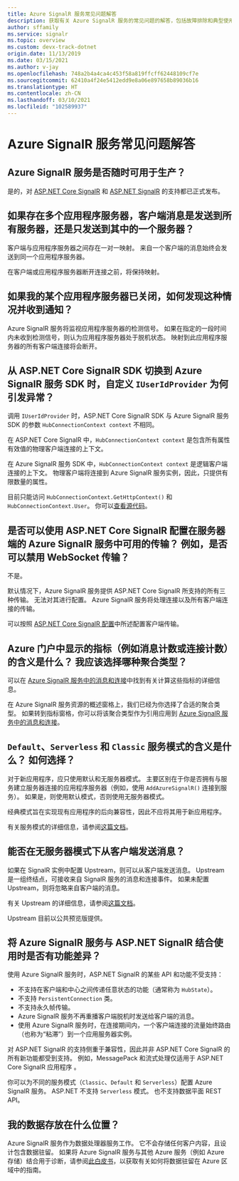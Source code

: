 ```yaml
---
title: Azure SignalR 服务常见问题解答
description: 获取有关 Azure SignalR 服务的常见问题的解答，包括故障排除和典型使用方案。
author: sffamily
ms.service: signalr
ms.topic: overview
ms.custom: devx-track-dotnet
origin.date: 11/13/2019
ms.date: 03/15/2021
ms.author: v-jay
ms.openlocfilehash: 748a2b4a4ca4c453f58a819ffcff62448109cf7e
ms.sourcegitcommit: 62410a4f24e5412edd9e8a06e897658b89036b16
ms.translationtype: HT
ms.contentlocale: zh-CN
ms.lasthandoff: 03/10/2021
ms.locfileid: "102589937"
---
```

# <a name="azure-signalr-service-faq"></a>Azure SignalR 服务常见问题解答

## <a name="is-azure-signalr-service-ready-for-production-use"></a>Azure SignalR 服务是否随时可用于生产？

是的，对 [ASP.NET Core SignalR](https://dotnet.microsoft.com/apps/aspnet/signalr) 和 [ASP.NET SignalR](https://docs.microsoft.com/aspnet/signalr/overview/getting-started/introduction-to-signalr) 的支持都已正式发布。

## <a name="when-there-are-multiple-application-servers-are-client-messages-sent-to-all-servers-or-just-one-of-them"></a>如果存在多个应用程序服务器，客户端消息是发送到所有服务器，还是只发送到其中的一个服务器？

客户端与应用程序服务器之间存在一对一映射。 来自一个客户端的消息始终会发送到同一个应用程序服务器。

在客户端或应用程序服务器断开连接之前，将保持映射。

## <a name="if-one-of-my-application-servers-is-down-how-can-i-find-it-and-get-notified"></a>如果我的某个应用程序服务器已关闭，如何发现这种情况并收到通知？

Azure SignalR 服务将监视应用程序服务器的检测信号。
如果在指定的一段时间内未收到检测信号，则认为应用程序服务器处于脱机状态。 映射到此应用程序服务器的所有客户端连接将会断开。

## <a name="why-does-my-custom-iuseridprovider-throw-an-exception-when-im-switching-from-aspnet-core-signalr-sdk-to-azure-signalr-service-sdk"></a>从 ASP.NET Core SignalR SDK 切换到 Azure SignalR 服务 SDK 时，自定义 `IUserIdProvider` 为何引发异常？

调用 `IUserIdProvider` 时，ASP.NET Core SignalR SDK 与 Azure SignalR 服务 SDK 的参数 `HubConnectionContext context` 不相同。

在 ASP.NET Core SignalR 中，`HubConnectionContext context` 是包含所有属性有效值的物理客户端连接的上下文。

在 Azure SignalR 服务 SDK 中，`HubConnectionContext context` 是逻辑客户端连接的上下文。 物理客户端将连接到 Azure SignalR 服务实例，因此，只提供有限数量的属性。

目前只能访问 `HubConnectionContext.GetHttpContext()` 和 `HubConnectionContext.User`。
你可以[查看源代码](https://github.com/Azure/azure-signalr/blob/dev/src/Microsoft.Azure.SignalR/HubHost/ServiceHubConnectionContext.cs)。

## <a name="can-i-configure-the-transports-available-in-azure-signalr-service-on-the-server-side-with-aspnet-core-signalr-for-example-can-i-disable-websocket-transport"></a>是否可以使用 ASP.NET Core SignalR 配置在服务器端的 Azure SignalR 服务中可用的传输？ 例如，是否可以禁用 WebSocket 传输？

不是。

默认情况下，Azure SignalR 服务提供 ASP.NET Core SignalR 所支持的所有三种传输。 无法对其进行配置。 Azure SignalR 服务将处理连接以及所有客户端连接的传输。

可以按照 [ASP.NET Core SignalR 配置](https://docs.microsoft.com/aspnet/core/signalr/configuration#configure-allowed-transports-1)中所述配置客户端传输。

## <a name="what-is-the-meaning-of-metrics-like-message-count-or-connection-count-shown-in-the-azure-portal-which-kind-of-aggregation-type-should-i-choose"></a>Azure 门户中显示的指标（例如消息计数或连接计数）的含义是什么？ 我应该选择哪种聚合类型？

可以在 [Azure SignalR 服务中的消息和连接](signalr-concept-messages-and-connections.md)中找到有关计算这些指标的详细信息。

在 Azure SignalR 服务资源的概述窗格上，我们已经为你选择了合适的聚合类型。 如果转到指标窗格，你可以将该聚合类型作为引用应用到 [Azure SignalR 服务中的消息和连接](../azure-monitor/essentials/metrics-supported.md#microsoftsignalrservicesignalr)。

## <a name="what-is-the-meaning-of-the-default-serverless-and-classic-service-modes-how-can-i-choose"></a>`Default`、`Serverless` 和 `Classic` 服务模式的含义是什么？ 如何选择？

对于新应用程序，应只使用默认和无服务器模式。 主要区别在于你是否拥有与服务建立服务器连接的应用程序服务器（例如，使用 `AddAzureSignalR()` 连接到服务）。 如果是，则使用默认模式，否则使用无服务器模式。

经典模式旨在实现现有应用程序的后向兼容性，因此不应将其用于新应用程序。

有关服务模式的详细信息，请参阅[这篇文档](concept-service-mode.md)。

## <a name="can-i-send-message-from-client-in-serverless-mode"></a>能否在无服务器模式下从客户端发送消息？

如果在 SignalR 实例中配置 Upstream，则可以从客户端发送消息。 Upstream 是一组终结点，可接收来自 SignalR 服务的消息和连接事件。 如果未配置 Upstream，则将忽略来自客户端的消息。

有关 Upstream 的详细信息，请参阅[这篇文档](concept-upstream.md)。

Upstream 目前以公共预览版提供。

## <a name="are-there-any-feature-differences-in-using-azure-signalr-service-with-aspnet-signalr"></a>将 Azure SignalR 服务与 ASP.NET SignalR 结合使用时是否有功能差异？

使用 Azure SignalR 服务时，ASP.NET SignalR 的某些 API 和功能不受支持：
- 不支持在客户端和中心之间传递任意状态的功能（通常称为 `HubState`）。
- 不支持 `PersistentConnection` 类。
- 不支持永久帧传输。
- Azure SignalR 服务不再重播客户端脱机时发送给客户端的消息。
- 使用 Azure SignalR 服务时，在连接期间内，一个客户端连接的流量始终路由（也称为“粘滞”）到一个应用服务器实例。

对 ASP.NET SignalR 的支持侧重于兼容性，因此并非 ASP.NET Core SignalR 的所有新功能都受到支持。 例如，MessagePack 和流式处理仅适用于 ASP.NET Core SignalR 应用程序 。

你可以为不同的服务模式（`Classic`、`Default` 和 `Serverless`）配置 Azure SignalR 服务。 ASP.NET 不支持 `Serverless` 模式。 也不支持数据平面 REST API。

## <a name="where-does-my-data-reside"></a>我的数据存放在什么位置？

Azure SignalR 服务作为数据处理器服务工作。 它不会存储任何客户内容，且设计包含数据驻留。 如果将 Azure SignalR 服务与其他 Azure 服务（例如 Azure 存储）结合用于诊断，请参阅[此白皮书](https://azure.microsoft.com/resources/achieving-compliant-data-residency-and-security-with-azure/)，以获取有关如何将数据驻留在 Azure 区域中的指南。
